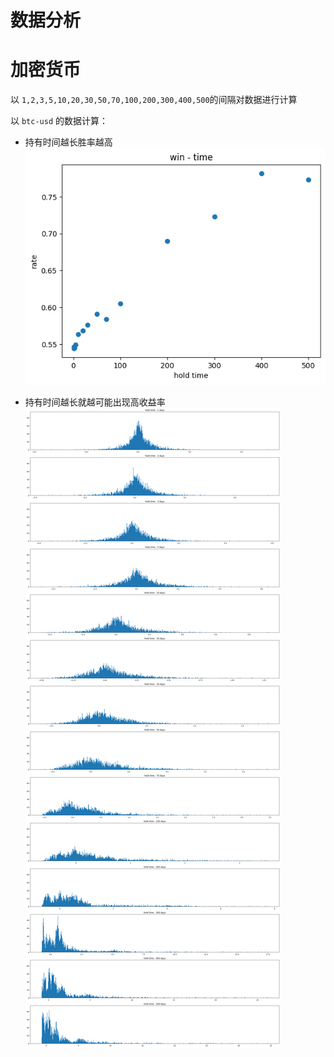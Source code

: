 # 数据分析

# 加密货币
以 `1,2,3,5,10,20,30,50,70,100,200,300,400,500`的间隔对数据进行计算

以 `btc-usd` 的数据计算：

+ 持有时间越长胜率越高
![](./image/win_rate.png)

+ 持有时间越长就越可能出现高收益率
![](./image/return_rate.png)